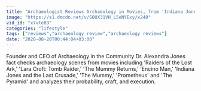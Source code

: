 ```yaml
---
title: "Archaeologist Reviews Archaeology in Movies, from 'Indiana Jones' to 'Lara Croft: Tomb Raider'"
image: "https://s1.dmcdn.net/v/SQUX31VH_L5oNYExy/x240"
vid_id: "x7vte83"
categories: "lifestyle"
tags: ["reviews","archaeology review","archaeology reviews"]
date: "2020-08-28T00:44:04+03:00"
---
```

Founder and CEO of Archaeology in the Community Dr. Alexandra Jones fact checks archaeology scenes from movies including 'Raiders of the Lost Ark,' 'Lara Croft: Tomb Raider,' 'The Mummy Returns,' 'Encino Man,' 'Indiana Jones and the Last Crusade,' 'The Mummy,' 'Prometheus' and 'The Pyramid' and analyzes their probability, craft, and execution.
